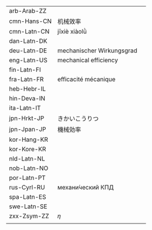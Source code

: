 | | | |
|-|-|-|
| arb-Arab-ZZ |  |  |
| cmn-Hans-CN | 机械效率 |  |
| cmn-Latn-CN | jīxiè xiàolǜ |  |
| dan-Latn-DK |  |  |
| deu-Latn-DE | mechanischer Wirkungsgrad |  |
| eng-Latn-US | mechanical efficiency |  |
| fin-Latn-FI |  |  |
| fra-Latn-FR | efficacité mécanique |  |
| heb-Hebr-IL |  |  |
| hin-Deva-IN |  |  |
| ita-Latn-IT |  |  |
| jpn-Hrkt-JP | きかいこうりつ |  |
| jpn-Jpan-JP | 機械効率 |  |
| kor-Hang-KR |  |  |
| kor-Kore-KR |  |  |
| nld-Latn-NL |  |  |
| nob-Latn-NO |  |  |
| por-Latn-PT |  |  |
| rus-Cyrl-RU | механи́ческий КПД |  |
| spa-Latn-ES |  |  |
| swe-Latn-SE |  |  |
| zxx-Zsym-ZZ | 𝜂 |  |
|  |  |  |
